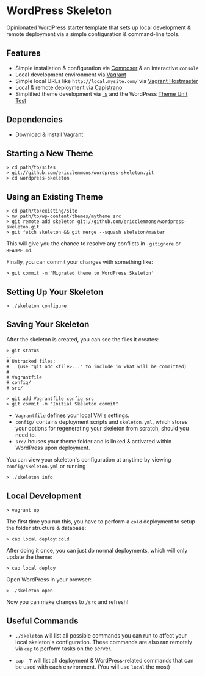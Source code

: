 WordPress Skeleton
==================

Opinionated WordPress starter template that sets up local development
& remote deployment via a simple configuration & command-line tools.


Features
--------

* Simple installation & configuration via [Composer][2] & an interactive `console`
* Local development environment via [Vagrant][1]
* Simple local URLs like `http://local.mysite.com/` via [Vagrant Hostmaster][6]
* Local & remote deployment via [Capistrano][4]
* Simplified theme development via [_s][3] and the WordPress [Theme Unit Test][8]


Dependencies
------------

* Download & Install [Vagrant][1]


Starting a New Theme
--------------------

    > cd path/to/sites
    > git://github.com/ericclemmons/wordpress-skeleton.git
    > cd wordpress-skeleton


Using an Existing Theme
-----------------------

    > cd path/to/existing/site
    > mv path/to/wp-content/themes/mytheme src
    > git remote add skeleton git://github.com/ericclemmons/wordpress-skeleton.git
    > git fetch skeleton && git merge --squash skeleton/master

This will give you the chance to resolve any conflicts in `.gitignore` or `README.md`.

Finally, you can commit your changes with something like:

    > git commit -m 'Migrated theme to WordPress Skeleton'


Setting Up Your Skeleton
------------------------

    > ./skeleton configure


Saving Your Skeleton
--------------------

After the skeleton is created, you can see the files it creates:

    > git status
    ...
    # Untracked files:
    #   (use "git add <file>..." to include in what will be committed)
    #
    # Vagrantfile
    # config/
    # src/

    > git add Vagrantfile config src
    > git commit -m "Initial Skeleton commit"


- `Vagrantfile` defines your local VM's settings.
- `config/` contains deployment scripts and `skeleton.yml`, which stores your options
  for regenerating your skeleton from scratch, should you need to.
- `src/` houses your theme folder and is linked & activated within WordPress upon
  deployment.

You can view your skeleton's configuration at anytime by viewing `config/skeleton.yml` or running

    > ./skeleton info


Local Development
-----------------

    > vagrant up

The first time you run this, you have to perform a `cold` deployment to setup
the folder structure & database:

    > cap local deploy:cold

After doing it once, you can just do normal deployments, which will only update the theme:

    > cap local deploy


Open WordPress in your browser:

    > ./skeleton open


Now you can make changes to `/src` and refresh!


Useful Commands
---------------

- `./skeleton` will list all possible commands you can run to affect your local
  skeleton's configuration.  These commands are also ran remotely via `cap` to
  perform tasks on the server.

- `cap -T` will list all deployment & WordPress-related commands that can be used
  with each environment.  (You will use `local` the most)


[1]: http://downloads.vagrantup.com/
[2]: http://getcomposer.org/
[3]: http://underscores.me/
[4]: http://capistranorb.com/
[5]: http://github.com/WordPress/WordPress
[6]: http://github.com/mosaicxm/vagrant-hostmaster
[8]: http://codex.wordpress.org/Theme_Unit_Test
